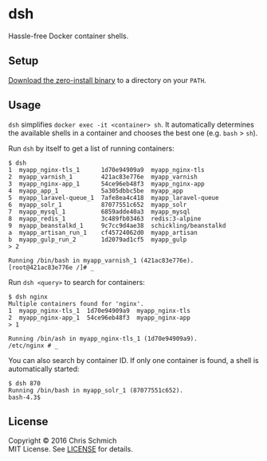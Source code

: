 # dsh

Hassle-free Docker container shells.

## Setup

[Download the zero-install binary](https://github.com/schmich/dsh/releases) to a directory on your `PATH`.

## Usage

`dsh` simplifies `docker exec -it <container> sh`. It automatically determines the available
shells in a container and chooses the best one (e.g. `bash` > `sh`).

Run `dsh` by itself to get a list of running containers:

```
$ dsh
1  myapp_nginx-tls_1      1d70e94909a9  myapp_nginx-tls
2  myapp_varnish_1        421ac83e776e  myapp_varnish
3  myapp_nginx-app_1      54ce96eb48f3  myapp_nginx-app
4  myapp_app_1            5a305dbbc5be  myapp_app
5  myapp_laravel-queue_1  7afe8ea4c418  myapp_laravel-queue
6  myapp_solr_1           87077551c652  myapp_solr
7  myapp_mysql_1          6859adde40a3  myapp_mysql
8  myapp_redis_1          3c489fb03463  redis:3-alpine
9  myapp_beanstalkd_1     9c7cc9d4ae38  schickling/beanstalkd
a  myapp_artisan_run_1    cf45724062d0  myapp_artisan
b  myapp_gulp_run_2       1d2079ad1cf5  myapp_gulp
> 2

Running /bin/bash in myapp_varnish_1 (421ac83e776e).
[root@421ac83e776e /]# _
```

Run `dsh <query>` to search for containers:

```
$ dsh nginx
Multiple containers found for 'nginx'.
1  myapp_nginx-tls_1  1d70e94909a9  myapp_nginx-tls
2  myapp_nginx-app_1  54ce96eb48f3  myapp_nginx-app
> 1

Running /bin/ash in myapp_nginx-tls_1 (1d70e94909a9).
/etc/nginx # _
```

You can also search by container ID. If only one container is found, a shell is automatically started:

```
$ dsh 870
Running /bin/bash in myapp_solr_1 (87077551c652).
bash-4.3$
```

## License

Copyright &copy; 2016 Chris Schmich  
MIT License. See [LICENSE](LICENSE) for details.
